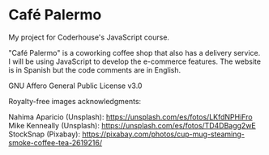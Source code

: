 # Café Palermo
My project for Coderhouse's JavaScript course.

"Café Palermo" is a coworking coffee shop that also has a delivery service. I will be using JavaScript to develop the e-commerce features. The website is in Spanish but the code comments are in English.

GNU Affero General Public License v3.0

Royalty-free images acknowledgments:

Nahima Aparicio (Unsplash): https://unsplash.com/es/fotos/LKfdNPHiFro
Mike Kenneally (Unsplash): https://unsplash.com/es/fotos/TD4DBagg2wE
StockSnap (Pixabay): https://pixabay.com/photos/cup-mug-steaming-smoke-coffee-tea-2619216/